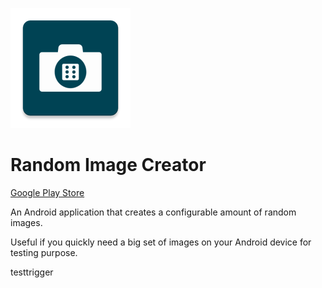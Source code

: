 ![image info](./app/src/main/res/mipmap-xxxhdpi/ic_launcher.png)
# Random Image Creator
[Google Play Store](https://play.google.com/store/apps/details?id=com.randomimagecreator&hl=en_IN&gl=US)

An Android application that creates a configurable amount of random images. 

Useful if you quickly need a big set of images on your Android device for testing purpose.

testtrigger
